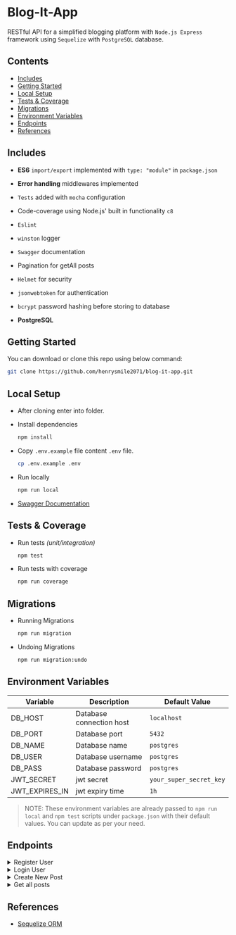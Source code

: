 # Blog-It-App <!-- omit in toc -->

RESTful API for a simplified blogging platform with `Node.js Express` framework using `Sequelize` with `PostgreSQL` database.

## Contents <!-- omit in toc -->

- [Includes](#includes)
- [Getting Started](#getting-started)
- [Local Setup](#local-setup)
- [Tests \& Coverage](#tests--coverage)
- [Migrations](#migrations)
- [Environment Variables](#environment-variables)
- [Endpoints](#endpoints)
- [References](#references)

## Includes

- **ES6** `import/export` implemented with `type: "module"` in `package.json`
- **Error handling** middlewares implemented
- `Tests` added with `mocha` configuration
- Code-coverage using Node.js' built in functionality `c8`
- `Eslint`
- `winston` logger
- `Swagger` documentation
- Pagination for getAll posts
- `Helmet` for security
- `jsonwebtoken` for authentication
- `bcrypt` password hashing before storing to database

- **PostgreSQL**

## Getting Started

You can download or clone this repo using below command:

```sh
git clone https://github.com/henrysmile2071/blog-it-app.git
```

## Local Setup

- After cloning enter into folder.
- Install dependencies

  ```sh
  npm install
  ```

- Copy `.env.example` file content `.env` file.

  ```sh
  cp .env.example .env
  ```

- Run locally

  ```sh
  npm run local
  ```

- [Swagger Documentation](http://localhost:3000/api-docs/#)

## Tests & Coverage

- Run tests *(unit/integration)*

  ```sh
  npm test
  ```

- Run tests with coverage

  ```sh
  npm run coverage
  ```

## Migrations

- Running Migrations

  ```sh
  npm run migration
  ```

- Undoing Migrations

  ```sh
  npm run migration:undo
  ```

## Environment Variables

| Variable | Description              | Default Value |
| -------- | ------------------------ | ------------- |
| DB_HOST  | Database connection host | `localhost`   |
| DB_PORT  | Database port            | `5432`        |
| DB_NAME  | Database name            | `postgres`    |
| DB_USER  | Database username        | `postgres`    |
| DB_PASS  | Database password        | `postgres`    |
| JWT_SECRET | jwt secret             | `your_super_secret_key` |
| JWT_EXPIRES_IN | jwt expiry time    | `1h`          |

> NOTE: These environment variables are already passed to `npm run local` and `npm test` scripts under `package.json` with their default values. You can update as per your need.

## Endpoints

<!-- Register User -->
<details>
    <summary>Register User</summary>

  ```sh

  curl --location --request POST 'localhost:3000/v1/api/register' \
  --header 'Content-Type: application/json' \
  --data-raw '{
      "username": "testUser",
      "email": "test@example.com",
      "password": "passwordexample",
  }'
  ```

</details>

<!-- Login User -->
<details>
    <summary>Login User</summary>

    ```sh
    # Request
    
    curl --location --request POST 'localhost:3000/v1/api/login'\
    --header 'Content-Type: application/json' \
    --data-raw '{
      "email": "test@example.com",
      "password": "passwordexample",
    }'
    #Response

    {
      "success": true,
      "body": 
      {
        "token": "JWT_token"
      }
    }

    ```

</details>

<!-- Create Post -->
<details>
    <summary>Create New Post</summary>

    ```sh
    
    # Request
    
    curl --location --request POST 'localhost:3000/v1/api/posts'\
    --header 'Content-Type: application/json' \
    --header 'Authorization: Bearer eyJhbGciOiJIUzI1NiIsInR5cCI6IkpXVCJ9.eyJpZCI6MSwiZW1haWwiOiJleGFtcGxlQG1haWwuY29tIiwiaWF0IjoxNzM5NzYzMzkwLCJleHAiOjE3Mzk3NjY5OTB9.zxkKIbzPFMDd1iitVFcNmy1V5G8LM_cKTfgwzeHCovA' \
    --data-raw '{
      "title": "Lorem ipsum",
      "content": "lorem ipsum dolor sit amet, consectetur adipiscing elit",
    }'
    #Response

    {
      "success": true
    }

    ```
    
</details>

<!-- Get All Posts -->
<details>
    <summary>Get all posts</summary>
    
    ```sh

    # Request

    curl --location --request GET 'localhost:3000/v1/api/posts?page=1&limit=10'

    # Response

    {
      "success": true,
      "body": {
        "currentPage": 1,
        "totalPages": 1,
        "totalPosts": "4",
        "limit": 10,
        "data": [
            {
              "title": "Lorem Upsum",
              "content": "lorum upsum di get loeit",
              "author": "Lawrence",
              "createdAt": "2025-02-17T03:38:46.730Z"
            },
            {
              "title": "Lorem Upsum",
              "content": "lorum upsum di get loeit",
              "author": "Lawrence",
              "createdAt": "2025-02-17T03:37:09.206Z"
            },
            {
              "title": "Lorem Upsum Cola",
              "content": "lorum upsum di get loeit pettis nomour",
              "author": "Lawrence",
              "createdAt": "2025-02-17T03:01:14.714Z"
            },
            {
              "title": "Lorem Upsum",
              "content": "lorum upsum di get loeit",
              "author": "Lawrence",
              "createdAt": "2025-02-16T16:29:52.780Z"
            }
        ]
      }
    }
    
    ```
    
</details>

## References

- [Sequelize ORM](https://sequelize.org/v6/)